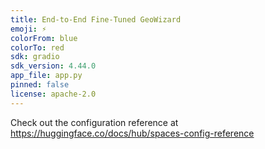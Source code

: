 ```yaml
---
title: End-to-End Fine-Tuned GeoWizard
emoji: ⚡
colorFrom: blue
colorTo: red
sdk: gradio
sdk_version: 4.44.0
app_file: app.py
pinned: false
license: apache-2.0
---
```


Check out the configuration reference at https://huggingface.co/docs/hub/spaces-config-reference